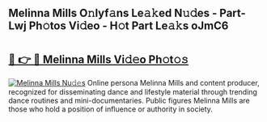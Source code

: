 ## Melinna Mills O𝚗lyf𝚊ns Le𝚊𝚔ed N𝚞𝚍es - Part-Lwj Ph𝚘tos Vi𝚍eo - H𝚘t Part Le𝚊𝚔s oJmC6

# <h2><a href="http://hf73sq.feru.top/?c=Melinna+Mills">🔗 👉 🔴 Melinna Mills Vi𝚍𝚎o Ph𝚘t𝚘𝚜</a></h2>

[![Melinna Mills Nu𝚍𝚎s](https://i.imgur.com/0TWrTi3.gif)](http://hf73sq.feru.top/?c=Melinna+Mills)
Online persona Melinna Mills and content producer, recognized for disseminating dance and lifestyle material through trending dance routines and mini-documentaries. Public figures Melinna Mills are those who hold a position of influence or authority in society. 
